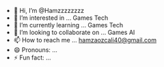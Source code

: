 - 👋 Hi, I’m @Hamzzzzzzzz
- 👀 I’m interested in ... Games Tech
- 🌱 I’m currently learning ... Games Tech
- 💞️ I’m looking to collaborate on ... Games AI
- 📫 How to reach me ... hamzaozcali40@gmail.com
- 😄 Pronouns: ...
- ⚡ Fun fact: ...

<!---
Hamzzzzzzzz/Hamzzzzzzzz is a ✨ special ✨ repository because its `README.md` (this file) appears on your GitHub profile.
You can click the Preview link to take a look at your changes.
--->
